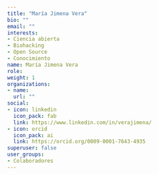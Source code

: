 ```yaml
---
title: "María Jimena Vera"
bio: ""
email: ""
interests:
- Ciencia abierta
- Biohacking
- Open Source
- Conocimiento
name: María Jimena Vera
role:
weight: 1
organizations:
- name: 
  url: ""
social:
- icon: linkedin
  icon_pack: fab
  link: https://www.linkedin.com/in/verajimena/
- icon: orcid
  icon_pack: ai
  link: https://orcid.org/0009-0001-7643-4935
superuser: false
user_groups:
- Colaboradores
---
```

